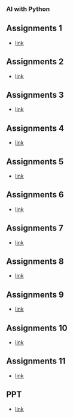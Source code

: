 ### AI with Python
## Assignments 1
- [link](https://bit.ly/3UPRiV6)
## Assignments 2
- [link](https://bit.ly/3GhSXyG)
## Assignments 3
- [link](https://bit.ly/3twXiWS)
## Assignments 4
- [link](https://bit.ly/3EwBZuN)
## Assignments 5
- [link](https://rb.gy/6ni1u3)
## Assignments 6
- [link](https://rb.gy/feenqc)
## Assignments 7
- [link](https://rb.gy/4d45wg)
## Assignments 8
- [link]()
## Assignments 9
- [link]()
## Assignments 10
- [link]()
## Assignments 11
- [link]()
## PPT
- [link](https://tinyurl.com/3rrk7kny)
